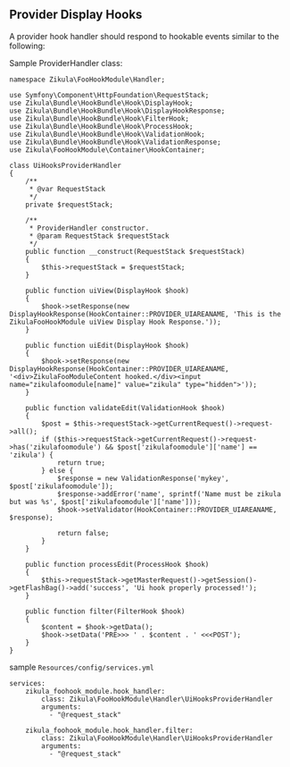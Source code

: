 Provider Display Hooks
----------------------

A provider hook handler should respond to hookable events similar to the following:

Sample ProviderHandler class:

    namespace Zikula\FooHookModule\Handler;
    
    use Symfony\Component\HttpFoundation\RequestStack;
    use Zikula\Bundle\HookBundle\Hook\DisplayHook;
    use Zikula\Bundle\HookBundle\Hook\DisplayHookResponse;
    use Zikula\Bundle\HookBundle\Hook\FilterHook;
    use Zikula\Bundle\HookBundle\Hook\ProcessHook;
    use Zikula\Bundle\HookBundle\Hook\ValidationHook;
    use Zikula\Bundle\HookBundle\Hook\ValidationResponse;
    use Zikula\FooHookModule\Container\HookContainer;

    class UiHooksProviderHandler
    {
        /**
         * @var RequestStack
         */
        private $requestStack;
    
        /**
         * ProviderHandler constructor.
         * @param RequestStack $requestStack
         */
        public function __construct(RequestStack $requestStack)
        {
            $this->requestStack = $requestStack;
        }
    
        public function uiView(DisplayHook $hook)
        {
            $hook->setResponse(new DisplayHookResponse(HookContainer::PROVIDER_UIAREANAME, 'This is the ZikulaFooHookModule uiView Display Hook Response.'));
        }
    
        public function uiEdit(DisplayHook $hook)
        {
            $hook->setResponse(new DisplayHookResponse(HookContainer::PROVIDER_UIAREANAME, '<div>ZikulaFooModuleContent hooked.</div><input name="zikulafoomodule[name]" value="zikula" type="hidden">'));
        }
    
        public function validateEdit(ValidationHook $hook)
        {
            $post = $this->requestStack->getCurrentRequest()->request->all();
            if ($this->requestStack->getCurrentRequest()->request->has('zikulafoomodule') && $post['zikulafoomodule']['name'] == 'zikula') {
                return true;
            } else {
                $response = new ValidationResponse('mykey', $post['zikulafoomodule']);
                $response->addError('name', sprintf('Name must be zikula but was %s', $post['zikulafoomodule']['name']));
                $hook->setValidator(HookContainer::PROVIDER_UIAREANAME, $response);
    
                return false;
            }
        }
    
        public function processEdit(ProcessHook $hook)
        {
            $this->requestStack->getMasterRequest()->getSession()->getFlashBag()->add('success', 'Ui hook properly processed!');
        }
    
        public function filter(FilterHook $hook)
        {
            $content = $hook->getData();
            $hook->setData('PRE>>> ' . $content . ' <<<POST');
        }
    }

sample `Resources/config/services.yml`

    services:
        zikula_foohook_module.hook_handler:
            class: Zikula\FooHookModule\Handler\UiHooksProviderHandler
            arguments:
              - "@request_stack"
    
        zikula_foohook_module.hook_handler.filter:
            class: Zikula\FooHookModule\Handler\UiHooksProviderHandler
            arguments:
              - "@request_stack"
